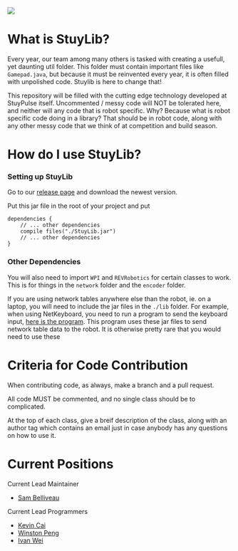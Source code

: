 ![](https://github.com/StuyPulse/StuyLib/raw/master/pictures/StuyLib%20Banner.png)

# What is StuyLib?

Every year, our team among many others is tasked with creating a usefull, yet daunting util folder. This folder must contain important files like `Gamepad.java`, but because it must be reinvented every year, it is often filled with unpolished code. Stuylib is here to change that!

This repository will be filled with the cutting edge technology developed at StuyPulse itself. Uncommented / messy code will NOT be tolerated here, and neither will any code that is robot specific. Why? Because what is robot specific code doing in a library? That should be in robot code, along with any other messy code that we think of at competition and build season.

# How do I use StuyLib?

### Setting up StuyLib

Go to our [release page](https://github.com/StuyPulse/StuyLib/releases) and download the newest version.

Put this jar file in the root of your project and put

```
dependencies { 
    // ... other dependencies
    compile files("./StuyLib.jar")
    // ... other dependencies
}
```

### Other Dependencies

You will also need to import `WPI` and `REVRobotics` for certain classes to work. This is for things in the `network` folder and the `encoder` folder.

If you are using network tables anywhere else than the robot, ie. on a laptop, you will need to include the jar files in the `./lib` folder. For example, when using NetKeyboard, you need to run a program to send the keyboard input, [here is the program](https://github.com/Sam-Belliveau/NetworkKeyboardServer). This program uses these jar files to send network table data to the robot. It is otherwise pretty rare that you would need to use these

# Criteria for Code Contribution

When contributing code, as always, make a branch and a pull request.

All code MUST be commented, and no single class should be to complicated.

At the top of each class, give a breif description of the class, along with an author tag which contains an email just in case anybody has any questions on how to use it.

# Current Positions

Current Lead Maintainer

 - [Sam Belliveau](https://github.com/Sam-Belliveau)


Current Lead Programmers

 - [Kevin Cai](https://github.com/Kevin16777126)
 - [Winston Peng](https://github.com/CreativePenguin)
 - [Ivan Wei](https://github.com/iwei20)